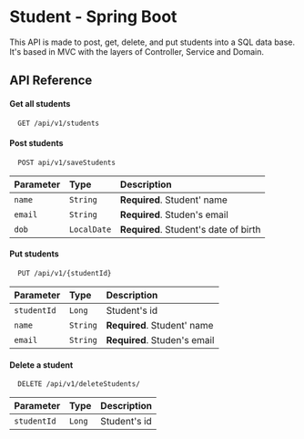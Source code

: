 
# Student - Spring Boot

This API is made to post, get, delete, and put students into a SQL data base. It's based in MVC with the layers of Controller, Service and Domain.


## API Reference

#### Get all students

```http
  GET /api/v1/students
```

#### Post students

```http
  POST api/v1/saveStudents
```

| Parameter | Type     | Description                       |
| :-------- | :------- | :-------------------------------- |
| `name`      | `String` | **Required**. Student' name |
| `email`      | `String` | **Required**. Studen's email |
| `dob`      | `LocalDate` | **Required**. Student's date of birth |

#### Put students

```http
  PUT /api/v1/{studentId}
```

| Parameter | Type     | Description                       |
| :-------- | :------- | :-------------------------------- |
| `studentId`      | `Long` |  Student's id |
| `name`      | `String` | **Required**. Student' name |
| `email`      | `String` | **Required**. Studen's email |

#### Delete a student 

```http
  DELETE /api/v1/deleteStudents/
```

| Parameter | Type     | Description                       |
| :-------- | :------- | :-------------------------------- |
| `studentId`      | `Long` |  Student's id |










